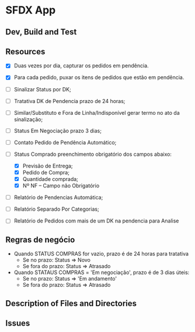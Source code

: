 # SFDX  App

## Dev, Build and Test


## Resources
- [x] Duas vezes por dia, capturar os pedidos em pendência.
- [x] Para cada pedido, puxar os itens de pedidos que estão em pendência.
- [ ] Sinalizar Status por DK;
- [ ] Tratativa DK de Pendencia prazo de 24 horas;
- [ ] Similar/Substituto e Fora de Linha/Indisponível gerar termo no ato da sinalização;
- [ ] Status Em Negociação prazo 3 dias;
- [ ] Contato Pedido de Pendência Automático;

- [ ] Status Comprado preenchimento obrigatório dos campos abaixo:
    - [x] Previsão de Entrega;
    - [x] Pedido de Compra;
    - [x] Quantidade comprada;
    - [x] Nº NF – Campo não Obrigatório

- [ ] Relatório de Pendencias Automática;
- [ ] Relatório Separado Por Categorias;
- [ ] Relatório de Pedidos com mais de um DK na pendencia para Analise

## Regras de negócio
- Quando STATUS COMPRAS for vazio, prazo é de 24 horas para tratativa
    - Se no prazo: Status => Novo
    - Se fora do prazo: Status => Atrasado
- Quando STATAUS COMPRAS = 'Em negociação', prazo é de 3 dias úteis:
    - Se no prazo: Status => 'Em andamento'
    - Se fora do prazo: Status => Atrasado

## Description of Files and Directories

## Issues


